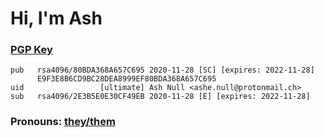 # Hi, I'm Ash
### [PGP Key](pub.asc)
```
pub   rsa4096/80BDA368A657C695 2020-11-28 [SC] [expires: 2022-11-28]
      E9F3E8B6CD9BC28DEA8999EF80BDA368A657C695
uid                 [ultimate] Ash Null <ashe.null@protonmail.ch>
sub   rsa4096/2E3B5E0E30CF49EB 2020-11-28 [E] [expires: 2022-11-28]
```
### Pronouns: [they/them](https://www.mypronouns.org/they-them)
